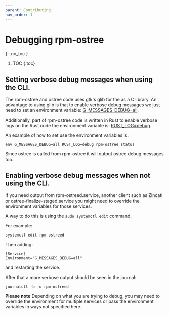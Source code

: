 ```yaml
---
parent: Contributing
nav_order: 1
---
```


# Debugging rpm-ostree
{: .no_toc }

1. TOC
{:toc}


## Setting verbose debug messages when using the CLI.

The rpm-ostree and ostree code uses gtk's glib for the as a C library. An advantage to using glib is that to enable verbose debug messages we just need to set an environment variable:
[G_MESSAGES_DEBUG=all](https://docs.gtk.org/glib/logging.html#debug-message-output). 

Additionally, part of rpm-ostree code is written in Rust to enable verbose logs on the Rust code the environment variable is:
[RUST_LOG=debug](https://docs.rs/env_logger/latest/env_logger/).

An example of how to set use the environment variables is:

```
env G_MESSAGES_DEBUG=all RUST_LOG=debug rpm-ostree status
```

Since ostree is called from rpm-ostree it will output ostree debug messages too.

## Enabling verbose debug messages when not using the CLI.

If you need output from rpm-ostreed.service, another client such as Zincati or ostree-finalize-staged.service
you might need to override the environment variables for those services.

A way to do this is using the `sudo systemctl edit` command.

For example:

```
systemctl edit rpm-ostreed
```

Then adding:
```
[Service]
Environment="G_MESSAGES_DEBUG=all"
```

and restarting the service.

After that a more verbose output should be seen in the journal:

```
journalctl -b -u rpm-ostreed
```

**Please note** Depending on what you are trying to debug, you may need to override the environment for multiple services or pass the environment variables in ways not specified here.
